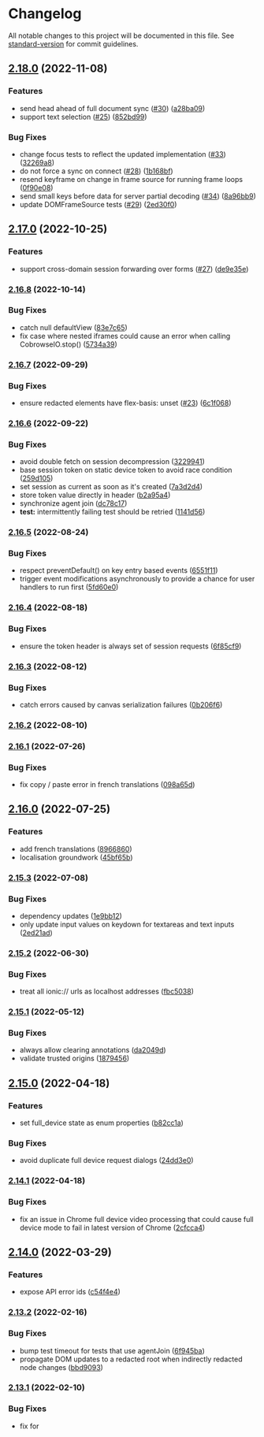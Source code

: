 # Changelog

All notable changes to this project will be documented in this file. See [standard-version](https://github.com/conventional-changelog/standard-version) for commit guidelines.

## [2.18.0](#) (2022-11-08)


### Features

* send head ahead of full document sync ([#30](#)) ([a28ba09](#))
* support text selection ([#25](#)) ([852bd99](#))


### Bug Fixes

* change focus tests to reflect the updated implementation ([#33](#)) ([32269a8](#))
* do not force a sync on connect ([#28](#)) ([1b168bf](#))
* resend keyframe on change in frame source for running frame loops ([0f90e08](#))
* send small keys before data for server partial decoding ([#34](#)) ([8a96bb9](#))
* update DOMFrameSource tests ([#29](#)) ([2ed30f0](#))

## [2.17.0](#) (2022-10-25)


### Features

* support cross-domain session forwarding over forms ([#27](#)) ([de9e35e](#))

### [2.16.8](#) (2022-10-14)


### Bug Fixes

* catch null defaultView ([83e7c65](#))
* fix case where nested iframes could cause an error when calling CobrowseIO.stop() ([5734a39](#))

### [2.16.7](#) (2022-09-29)


### Bug Fixes

* ensure redacted elements have flex-basis: unset ([#23](#)) ([6c1f068](#))

### [2.16.6](#) (2022-09-22)


### Bug Fixes

* avoid double fetch on session decompression ([3229941](#))
* base session token on static device token to avoid race condition ([259d105](#))
* set session as current as soon as it's created ([7a3d2d4](#))
* store token value directly in header ([b2a95a4](#))
* synchronize agent join ([dc78c17](#))
* **test:** intermittently failing test should be retried ([1141d56](#))

### [2.16.5](#) (2022-08-24)


### Bug Fixes

* respect preventDefault() on key entry based events ([6551f11](#))
* trigger event modifications asynchronously to provide a chance for user handlers to run first ([5fd60e0](#))

### [2.16.4](#) (2022-08-18)


### Bug Fixes

* ensure the token header is always set of session requests ([6f85cf9](#))

### [2.16.3](#) (2022-08-12)


### Bug Fixes

* catch errors caused by canvas serialization failures ([0b206f6](#))

### [2.16.2](#) (2022-08-10)

### [2.16.1](#) (2022-07-26)


### Bug Fixes

* fix copy / paste error in french translations ([098a65d](#))

## [2.16.0](#) (2022-07-25)


### Features

* add french translations ([8966860](#))
* localisation groundwork ([45bf65b](#))

### [2.15.3](#) (2022-07-08)


### Bug Fixes

* dependency updates ([1e9bb12](#))
* only update input values on keydown for textareas and text inputs ([2ed21ad](#))

### [2.15.2](#) (2022-06-30)


### Bug Fixes

* treat all ionic:// urls as localhost addresses ([fbc5038](#))

### [2.15.1](#) (2022-05-12)


### Bug Fixes

* always allow clearing annotations ([da2049d](#))
* validate trusted origins ([1879456](#))

## [2.15.0](#) (2022-04-18)


### Features

* set full_device state as enum properties ([b82cc1a](#))


### Bug Fixes

* avoid duplicate full device request dialogs ([24dd3e0](#))

### [2.14.1](#) (2022-04-18)


### Bug Fixes

* fix an issue in Chrome full device video processing that could cause full device mode to fail in latest version of Chrome ([2cfcca4](#))

## [2.14.0](#) (2022-03-29)


### Features

* expose API error ids ([c54f4e4](#))

### [2.13.2](#) (2022-02-16)


### Bug Fixes

* bump test timeout for tests that use agentJoin ([6f945ba](#))
* propagate DOM updates to a redacted root when indirectly redacted node changes ([bbd9093](#))

### [2.13.1](#) (2022-02-10)


### Bug Fixes

* fix for <style> tags when used inside <svg> tags ([9516310](#))

## [2.13.0](#) (2022-02-02)


### Features

* fire loaded event the first time a session is fetched from the server ([b07ec8b](#))


### Bug Fixes

* allow calls to update() with empty object ([3fc9918](#))
* ignore requests to update identical state ([da0a67e](#))

### [2.12.1](#) (2022-01-29)


### Bug Fixes

* fix crash caused by xdoc iframe redaction ([beb88f9](#))

## [2.12.0](#) (2022-01-25)


### Bug Fixes

* import test code / svg test ([7480a19](#))
* use cobrowse.io domain for api requests, fixes cross domain session iframe loading ([11e6808](#))

### [2.11.4](#) (2021-12-08)


### Bug Fixes

* set redaction: undefined when not redacted ([6c0c212](#))
* treat unredacted nodes as being added ([c2bf353](#))

### [2.11.2](#) (2021-11-09)

### [2.11.1](#) (2021-11-09)

## [2.11.0](#) (2021-11-02)


### Features

* Adds initial support for cross domain cobrowsing ([c34d0c9](#))


### Bug Fixes

* prevent notifications being processed multiple times after multiple stop/start cycles ([f173a88](#))

### [2.10.2](#) (2021-10-04)

### [2.10.1](#) (2021-08-16)

## [2.10.0](#) (2021-08-16)


### Features

* added cbio_session_overlay class to laser and annotation UI ([a7b9105](#))


### Bug Fixes

* fixed localStorage check in order to fallback to in-memory or cookie based storage ([11e7ddf](#))

### [2.9.2](#) (2021-07-13)


### Bug Fixes

* Fix an issue caused by dynamicly updating children of redacted elements ([8a3b748](#))

### [2.9.1](#) (2021-07-09)


### Bug Fixes

* Added NPM support. You can now load CobrowseIO via your module loader! ([bee3702](#))

## [2.9.0](#) (2021-07-09)


### Features

* expose full device setter ([c96d3f0](#))


### Bug Fixes

* use corejs 3.15 ([0341680](#))
